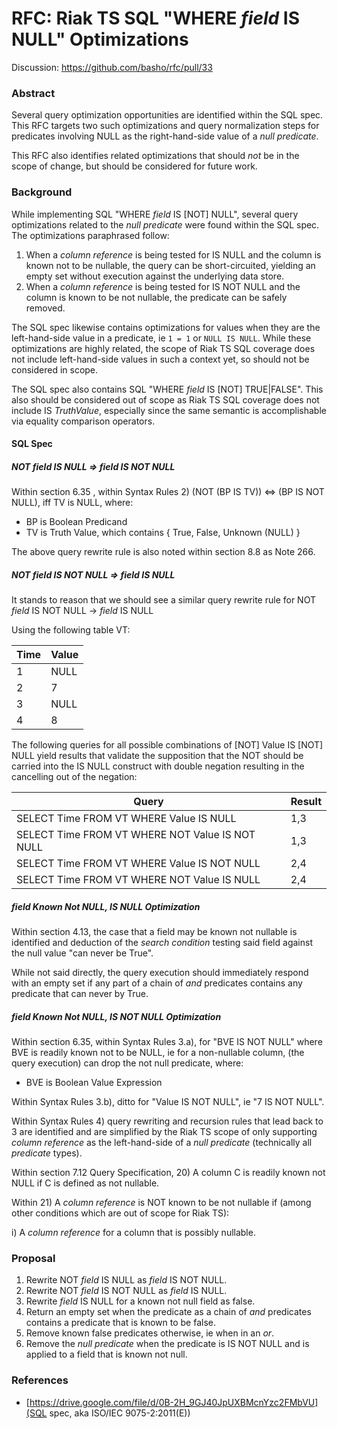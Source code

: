 # RFC: Riak TS SQL "WHERE _field_ IS NULL" Optimizations

Discussion: https://github.com/basho/rfc/pull/33

### Abstract
Several query optimization opportunities are identified within the SQL spec.
This RFC targets two such optimizations and query normalization steps for
predicates involving NULL as the right-hand-side value of a _null predicate_.

This RFC also identifies related optimizations that should _not_ be in the
scope of change, but should be considered for future work.

### Background
While implementing SQL "WHERE _field_ IS [NOT] NULL", several query
optimizations related to the _null predicate_ were found within the SQL spec.
The optimizations paraphrased follow:

1. When a _column reference_ is being tested for IS NULL and the column is known
   not to be nullable, the query can be short-circuited, yielding an empty set
   without execution against the underlying data store.
2. When a _column reference_ is being tested for IS NOT NULL and the column is
   known to be not nullable, the predicate can be safely removed.

The SQL spec likewise contains optimizations for values when they are the
left-hand-side value in a predicate, ie `1 = 1` or `NULL IS NULL`. While these
optimizations are highly related, the scope of Riak TS SQL coverage does not
include left-hand-side values in such a context yet, so should not be considered in scope.

The SQL spec also contains SQL "WHERE _field_ IS [NOT] TRUE|FALSE". This also
should be considered out of scope as Riak TS SQL coverage does not include IS
_TruthValue_, especially since the same semantic is accomplishable via equality
comparison operators.

#### SQL Spec
##### NOT _field_ IS NULL => _field_ IS NOT NULL
Within section 6.35 <boolean value expression>, within Syntax Rules 2)
(NOT (BP IS TV)) <=> (BP IS NOT NULL), iff TV is NULL, where:

* BP is Boolean Predicand
* TV is Truth Value, which contains { True, False, Unknown (NULL) }

The above query rewrite rule is also noted within section 8.8 as Note 266.

##### NOT _field_ IS NOT NULL => _field_ IS NULL
It stands to reason that we should see a similar query rewrite rule for
NOT _field_ IS NOT NULL -> _field_ IS NULL

Using the following table VT:

| Time | Value |
|------|-------|
|    1 | NULL  |
|    2 |     7 |
|    3 | NULL  |
|    4 |     8 |

The following queries for all possible combinations of [NOT] Value IS [NOT] NULL
yield results that validate the supposition that the NOT should be carried into
the IS NULL construct with double negation resulting in the cancelling out of
the negation:

| Query                                             | Result  |
|---------------------------------------------------|---------|
| SELECT Time FROM VT WHERE Value IS NULL           | 1,3     |
| SELECT Time FROM VT WHERE NOT Value IS NOT NULL   | 1,3     |
| SELECT Time FROM VT WHERE Value IS NOT NULL       | 2,4     |
| SELECT Time FROM VT WHERE NOT Value IS NULL       | 2,4     |

##### _field_ Known Not NULL, IS NULL Optimization
Within section 4.13, the case that a field may be known not nullable is
identified and deduction of the _search condition_ testing said field against
the null value "can never be True".

While not said directly, the query execution should immediately respond with an empty set if any part of a chain of _and_ predicates contains any predicate that can never by True.

##### _field_ Known Not NULL, IS NOT NULL Optimization
Within section 6.35, within Syntax Rules 3.a), for "BVE IS NOT NULL" where BVE is
readily known not to be NULL, ie for a non-nullable column, (the query execution) can drop the not null predicate, where:

* BVE is Boolean Value Expression

Within Syntax Rules 3.b), ditto for "Value IS NOT NULL", ie "7 IS NOT NULL".

Within Syntax Rules 4) query rewriting and recursion rules that lead back to 3
are identified and are simplified by the Riak TS scope of only supporting
_column reference_ as the left-hand-side of a _null predicate_ (technically
all _predicate_ types).

Within section 7.12 Query Specification, 20) A column C is readily known not
NULL if C is defined as not nullable.

Within 21) A _column reference_ is NOT known to be not nullable if (among other
conditions which are out of scope for Riak TS):

i) A _column reference_ for a column that is possibly nullable.

### Proposal
1. Rewrite NOT _field_ IS NULL as _field_ IS NOT NULL.
2. Rewrite NOT _field_ IS NOT NULL as _field_ IS NULL.
3. Rewrite _field_ IS NULL for a known not null field as false.
 1. Return an empty set when the predicate as a chain of _and_ predicates contains a predicate that is known to be false.
 2. Remove known false predicates otherwise, ie when in an _or_.
4. Remove the _null predicate_ when the predicate is IS NOT NULL and is applied to a field that is
   known not null.

### References
- [https://drive.google.com/file/d/0B-2H_9GJ40JpUXBMcnYzc2FMbVU](SQL spec, aka ISO/IEC 9075-2:2011(E))
